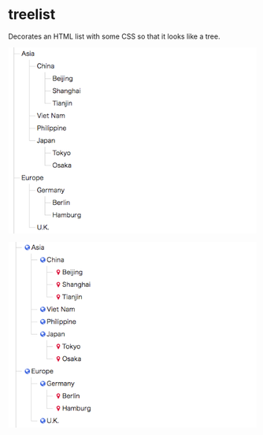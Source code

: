 # treelist
Decorates an HTML list with some CSS so that it looks like a tree.

![Example 1](https://github.com/bunatree/treelist/blob/master/images/example1.png)

![Example 2](https://github.com/bunatree/treelist/blob/master/images/example2.png)
